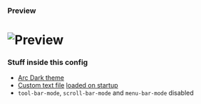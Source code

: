 ### Preview
![Preview](https://github.com/That1M8Head/.emacs.d/raw/main/emacs-screenie.png)
========================================
### Stuff inside this config
+ [Arc Dark theme](https://github.com/cfraz89/arc-dark-theme)
+ [Custom text file](https://github.com/That1M8Head/.emacs.d/blob/main/startup.txt) [loaded on startup](https://github.com/That1M8Head/.emacs.d/blob/main/init.el#L16)
+ `tool-bar-mode`, `scroll-bar-mode` and `menu-bar-mode` disabled
